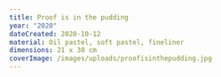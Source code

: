 ```yaml
---
title: Proof is in the pudding
year: "2020"
dateCreated: 2020-10-12
material: Oil pastel, soft pastel, fineliner
dimensions: 21 x 30 cm
coverImage: /images/uploads/proofisinthepudding.jpg
---
```

